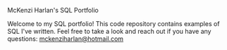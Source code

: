 McKenzi Harlan's SQL Portfolio

Welcome to my SQL portfolio! This code repository contains examples of SQL I've written. Feel free to take a look and reach out if you have any questions: mckenziharlan@hotmail.com
